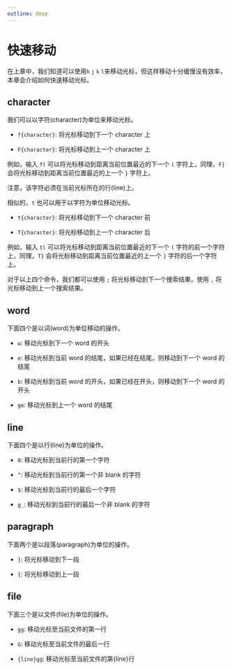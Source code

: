 ```yaml
---
outline: deep
---
```


# 快速移动

在上章中，我们知道可以使用`h` `j` `k` `l`来移动光标，但这样移动十分缓慢没有效率，本章会介绍如何快速移动光标。

## character

我们可以以字符(character)为单位来移动光标。

- `f{character}`: 将光标移动到下一个 character 上

- `F{character}`: 将光标移动到上一个 character 上

例如，输入 `f(` 可以将光标移动到距离当前位置最近的下一个 `(` 字符上，同理，`F}` 会将光标移动到距离当前位置最近的上一个 `}` 字符上。

注意，该字符必须在当前光标所在的行(line)上。

相似的，`t` 也可以用于以字符为单位移动光标。

- `t{character}`: 将光标移动到下一个 character 前

- `T{character}`: 将光标移动到上一个 character 后

例如，输入 `t(` 可以将光标移动到距离当前位置最近的下一个 `(` 字符的前一个字符上，同理，`T}` 会将光标移动到距离当前位置最近的上一个 `}` 字符的后一个字符上。

对于以上四个命令，我们都可以使用 `;` 将光标移动到下一个搜索结果，使用 `,` 将光标移动到上一个搜索结果。

## word

下面四个是以词(word)为单位移动的操作。

- `w`: 移动光标到下一个 word 的开头

- `e`: 移动光标到当前 word 的结尾，如果已经在结尾，则移动到下一个 word 的结尾

- `b`: 移动光标到当前 word 的开头，如果已经在开头，则移动到下一个 word 的开头

- `ge`: 移动光标到上一个 word 的结尾

## line

下面四个是以行(line)为单位的操作。

- `0`: 移动光标到当前行的第一个字符

- `^`: 移动光标到当前行的第一个非 blank 的字符

- `$`: 移动光标到当前行的最后一个字符

- `g_`: 移动光标到当前行的最后一个非 blank 的字符

## paragraph

下面两个是以段落(paragraph)为单位的操作。

- `}`: 将光标移动到下一段

- `{`: 将光标移动到上一段

## file

下面三个是以文件(file)为单位的操作。

- `gg`: 移动光标至当前文件的第一行

- `G`: 移动光标至当前文件的最后一行

- `{line}gg`: 移动光标至当前文件的第{line}行
